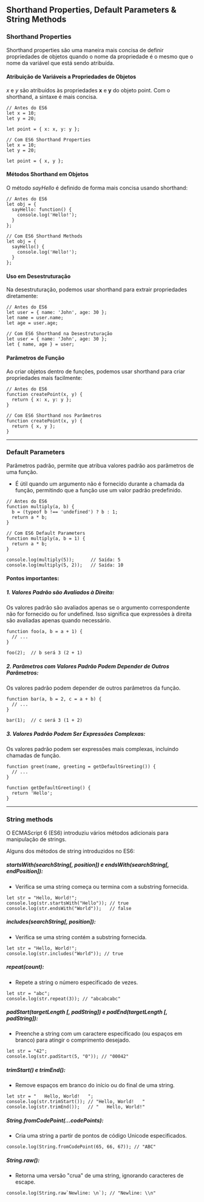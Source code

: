 ## Shorthand Properties, Default Parameters & String Methods

### Shorthand Properties
Shorthand properties são uma maneira mais concisa de definir propriedades de objetos quando o nome da propriedade é o mesmo que o nome da variável que está sendo atribuída.

####  Atribuição de Variáveis a Propriedades de Objetos
*x* e *y* são atribuídos às propriedades **x** e **y** do objeto point. 
Com o shorthand, a sintaxe é mais concisa.
```
// Antes do ES6
let x = 10;
let y = 20;

let point = { x: x, y: y };

// Com ES6 Shorthand Properties
let x = 10;
let y = 20;

let point = { x, y };
```

#### Métodos Shorthand em Objetos
O método *sayHello* é definido de forma mais concisa usando shorthand:
```
// Antes do ES6
let obj = {
  sayHello: function() {
    console.log('Hello!');
  }
};

// Com ES6 Shorthand Methods
let obj = {
  sayHello() {
    console.log('Hello!');
  }
};
```

#### Uso em Desestruturação
Na desestruturação, podemos usar shorthand para extrair propriedades diretamente:
```
// Antes do ES6
let user = { name: 'John', age: 30 };
let name = user.name;
let age = user.age;

// Com ES6 Shorthand na Desestruturação
let user = { name: 'John', age: 30 };
let { name, age } = user;
```

#### Parâmetros de Função
Ao criar objetos dentro de funções, podemos usar shorthand para criar propriedades mais facilmente:
```
// Antes do ES6
function createPoint(x, y) {
  return { x: x, y: y };
}

// Com ES6 Shorthand nos Parâmetros
function createPoint(x, y) {
  return { x, y };
}
```

---

### Default Parameters
Parâmetros padrão, permite que atribua valores padrão aos parâmetros de uma função. 
- É útil quando um argumento não é fornecido durante a chamada da função, permitindo que a função use um valor padrão predefinido. 
```
// Antes do ES6
function multiply(a, b) {
  b = (typeof b !== 'undefined') ? b : 1;
  return a * b;
}

// Com ES6 Default Parameters
function multiply(a, b = 1) {
  return a * b;
}

console.log(multiply(5));      // Saída: 5
console.log(multiply(5, 2));   // Saída: 10
```

#### Pontos importantes:
##### 1. Valores Padrão são Avaliados à Direita:
Os valores padrão são avaliados apenas se o argumento correspondente não for fornecido ou for undefined. 
Isso significa que expressões à direita são avaliadas apenas quando necessário.
```
function foo(a, b = a + 1) {
  // ...
}

foo(2);  // b será 3 (2 + 1)
```

##### 2. Parâmetros com Valores Padrão Podem Depender de Outros Parâmetros:
Os valores padrão podem depender de outros parâmetros da função.
```
function bar(a, b = 2, c = a + b) {
  // ...
}

bar(1);  // c será 3 (1 + 2)
```

##### 3. Valores Padrão Podem Ser Expressões Complexas:
Os valores padrão podem ser expressões mais complexas, incluindo chamadas de função.
```
function greet(name, greeting = getDefaultGreeting()) {
  // ...
}

function getDefaultGreeting() {
  return 'Hello';
}
```

---

### String methods

O ECMAScript 6 (ES6) introduziu vários métodos adicionais para manipulação de strings.

Alguns dos métodos de string introduzidos no ES6:

##### startsWith(searchString[, position]) e endsWith(searchString[, endPosition]):

- Verifica se uma string começa ou termina com a substring fornecida.

```
let str = "Hello, World!";
console.log(str.startsWith("Hello")); // true
console.log(str.endsWith("World"));   // false
```

##### includes(searchString[, position]):

- Verifica se uma string contém a substring fornecida.

```
let str = "Hello, World!";
console.log(str.includes("World")); // true
```

##### repeat(count):
- Repete a string o número especificado de vezes.
```
let str = "abc";
console.log(str.repeat(3)); // "abcabcabc"
```

##### padStart(targetLength [, padString]) e padEnd(targetLength [, padString]):

- Preenche a string com um caractere especificado (ou espaços em branco) para atingir o comprimento desejado.

```
let str = "42";
console.log(str.padStart(5, "0")); // "00042"
```

##### trimStart() e trimEnd():
- Remove espaços em branco do início ou do final de uma string.
```
let str = "   Hello, World!   ";
console.log(str.trimStart()); // "Hello, World!   "
console.log(str.trimEnd());   // "   Hello, World!"
```

##### String.fromCodePoint(...codePoints):
- Cria uma string a partir de pontos de código Unicode especificados.
```
console.log(String.fromCodePoint(65, 66, 67)); // "ABC"
```

##### String.raw():
- Retorna uma versão "crua" de uma string, ignorando caracteres de escape.
```
console.log(String.raw`Newline: \n`); // "Newline: \\n"
```